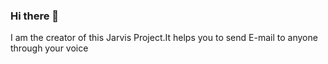 ### Hi there 👋

I am the creator of this Jarvis Project.It helps you to send E-mail to anyone through your voice

